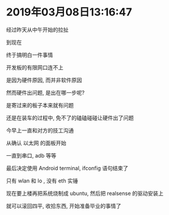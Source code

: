# 2019年03月08日13:16:47 

经过昨天从中午开始的拉扯

到现在

终于搞明白一件事情

开发板的有限网口连不上

是因为硬件原因, 而并非软件原因



然而硬件出问题, 是出在哪一步呢?

是寄过来的板子本来就有问题

还是在装车的过程中, 免不了的磕磕碰碰让硬件出了问题



今早上一直和对方的技工沟通

从确认 以太网 的面板开始

一直到串口, adb 等等

最后决定使用 Android terminal, ifconfig 语句结束了

只有 wlan 和 lo , 没有 eth 实锤



现在要上楼再把系统烧制成 ubuntu, 然后把 realsense 的驱动安装上

就可以滚回四平, 收拾东西, 开始准备毕业的事情了